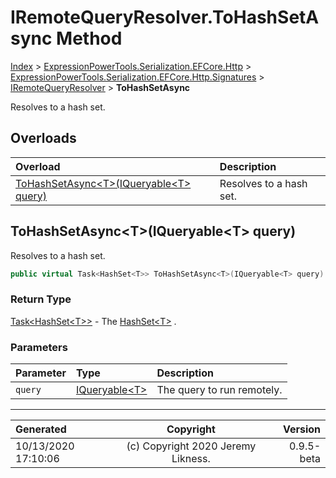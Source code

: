 ﻿# IRemoteQueryResolver.ToHashSetAsync Method

[Index](../index.md) > [ExpressionPowerTools.Serialization.EFCore.Http](ExpressionPowerTools.Serialization.EFCore.Http.a.md) > [ExpressionPowerTools.Serialization.EFCore.Http.Signatures](ExpressionPowerTools.Serialization.EFCore.Http.Signatures.n.md) > [IRemoteQueryResolver](ExpressionPowerTools.Serialization.EFCore.Http.Signatures.IRemoteQueryResolver.i.md) > **ToHashSetAsync**

Resolves to a hash set.

## Overloads

| Overload | Description |
| :-- | :-- |
| [ToHashSetAsync&lt;T>(IQueryable&lt;T> query)](#tohashsetasynctiqueryablet-query) | Resolves to a hash set. |
## ToHashSetAsync&lt;T>(IQueryable&lt;T> query)

Resolves to a hash set.

```csharp
public virtual Task<HashSet<T>> ToHashSetAsync<T>(IQueryable<T> query)
```

### Return Type

 [Task&lt;HashSet&lt;T>>](https://docs.microsoft.com/dotnet/api/system.threading.tasks.task-1)  - The [HashSet&lt;T>](https://docs.microsoft.com/dotnet/api/system.collections.generic.hashset-1) .

### Parameters

| Parameter | Type | Description |
| :-- | :-- | :-- |
| `query` | [IQueryable&lt;T>](https://docs.microsoft.com/dotnet/api/system.linq.iqueryable-1) | The query to run remotely. |



---

| Generated | Copyright | Version |
| :-- | :-: | --: |
| 10/13/2020 17:10:06 | (c) Copyright 2020 Jeremy Likness. | 0.9.5-beta |
